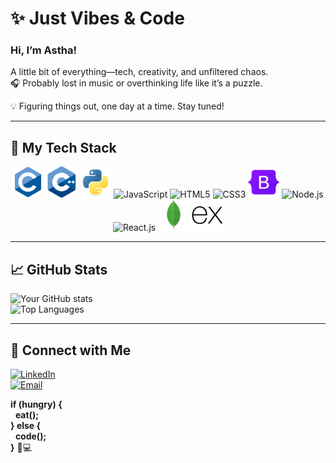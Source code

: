 # ✨ Just Vibes & Code  

### Hi, I’m Astha!  
A little bit of everything—tech, creativity, and unfiltered chaos.  
🎧 Probably lost in music or overthinking life like it’s a puzzle.  

💡 Figuring things out, one day at a time. Stay tuned!  



---

## 🚀 My Tech Stack  

<div align="center">
  <img src="https://github.com/devicons/devicon/blob/master/icons/c/c-original.svg" alt="C" width="50" height="50"/>
  <img src="https://github.com/devicons/devicon/blob/master/icons/cplusplus/cplusplus-original.svg" alt="C++" width="50" height="50"/>
  <img src="https://github.com/devicons/devicon/blob/master/icons/python/python-original.svg" alt="Python" width="50" height="50"/>
  <img src="https://media.giphy.com/media/XAxylRMCdpbEWUAvr8/giphy.gif" alt="JavaScript" width="50" height="50"/>
  <img src="https://media.giphy.com/media/fsEaZldNC8A1PJ3mwp/giphy.gif" alt="HTML5" width="50" height="50"/>
  <img src="https://media.giphy.com/media/ln7z2eWriiQAllfVcn/giphy.gif" alt="CSS3" width="50" height="50"/>
  <img src="https://github.com/devicons/devicon/blob/master/icons/bootstrap/bootstrap-original.svg" alt="Bootstrap" width="50" height="50"/>
  <img src="https://media.giphy.com/media/IdyAQJVN2kVPNUrojM/giphy.gif" alt="Node.js" width="50" height="50"/>
  <img src="https://media.giphy.com/media/eNAsjO55tPbgaor7ma/giphy.gif" alt="React.js" width="50" height="50"/>
  <img src="https://github.com/devicons/devicon/blob/master/icons/mongodb/mongodb-original.svg" alt="MongoDB" width="50" height="50"/>
  <img src="https://github.com/devicons/devicon/blob/master/icons/express/express-original.svg" alt="Express.js" width="50" height="50"/>
</div>  

---


## 📈 GitHub Stats  
![Your GitHub stats](https://github-readme-stats.vercel.app/api?username=yourusername&show_icons=true&theme=radical)  
![Top Languages](https://github-readme-stats.vercel.app/api/top-langs/?username=yourusername&layout=compact&theme=radical)  

---

## 🔗 Connect with Me  
[![LinkedIn](https://img.shields.io/badge/LinkedIn-blue?style=for-the-badge&logo=linkedin)](https://www.linkedin.com/in/astha-tripathi-82a2a9289/)  
[![Email](https://img.shields.io/badge/Email-red?style=for-the-badge&logo=gmail)](mailto:asthatripathii404@gmail.com)  


**if (hungry) {**  
&nbsp;&nbsp;**eat();**  
**} else {**  
&nbsp;&nbsp;**code();**  
**}** 🍕💻  
